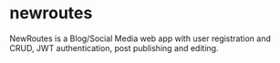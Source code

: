 # newroutes

NewRoutes is a Blog/Social Media web app with user registration and CRUD, JWT authentication, post publishing and editing.


